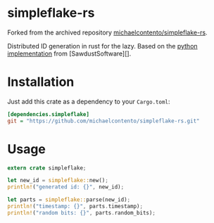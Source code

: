 # simpleflake-rs

Forked from the archived repository [michaelcontento/simpleflake-rs][org-repo].

Distributed ID generation in rust for the lazy. Based on the [python implementation][simpleflake-py] from [SawdustSoftware][].

# Installation

Just add this crate as a dependency to your `Cargo.toml`:

```ini
[dependencies.simpleflake]
git = "https://github.com/michaelcontento/simpleflake-rs.git"
```

# Usage

```rust
extern crate simpleflake;

let new_id = simpleflake::new();
println!("generated id: {}", new_id);

let parts = simpleflake::parse(new_id);
println!("timestamp: {}", parts.timestamp);
println!("random bits: {}", parts.random_bits);
```

[org-repo]: https://github.com/michaelcontento/simpleflake-rs
[simpleflake-py]: https://github.com/SawdustSoftware/simpleflake

